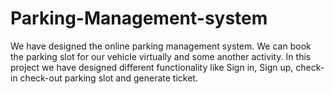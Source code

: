 # Parking-Management-system
We have designed the online parking management system. We can book the parking slot for our vehicle virtually and some another activity. In this project we have designed different functionality like Sign in, Sign up, check-in check-out parking slot and generate ticket.
